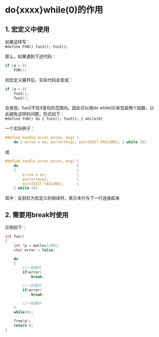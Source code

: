 # do{xxxx}while(0)的作用

## 1. 宏定义中使用

如果这样写：  
 `#define FUN() fun1(); fun2();`

那么，如果遇到下述代码：

```c
if (a > 0)
	FUN();
```

则宏定义展开后，实际代码会变成：

```c
if (a > 0)
	fun1();
	fun2();
```

会发现，fun2不在if语句的范围内，因此可以用do while(0)来包装两个函数，以此避免这样的问题，形式如下：  
 `#define FUN() do { fun1(); fun2(); } while(0)`

一个实际例子：

```c
#define handle_error_en(en, msg) \
    do { errno = en; perror(msg); exit(EXIT_FAILURE); } while (0)
```

或

```c
#define handle_error_en(en, msg) \
	do                           \
	{                            \
		errno = en;              \
		perror(msg);             \
		exit(EXIT_FAILURE);      \
	} while (0)
```

其中：反斜杠为宏定义的继续符，表示本行与下一行连接起来

## 2. 需要用break时使用

示例如下：

```c
int fun()
{
    int *p = malloc(100);
	char error = false;

    do
    {
        //一些操作
        if(error)
            break;

        //一些操作
        if(error)
            break;

        //一些操作
    }
    while(0);

    free(p);
    return 0;
}
```
